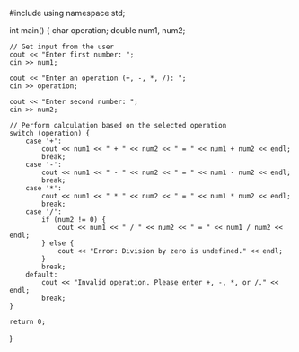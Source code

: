 #include <iostream>
using namespace std;

int main() {
    char operation;
    double num1, num2;

    // Get input from the user
    cout << "Enter first number: ";
    cin >> num1;

    cout << "Enter an operation (+, -, *, /): ";
    cin >> operation;

    cout << "Enter second number: ";
    cin >> num2;

    // Perform calculation based on the selected operation
    switch (operation) {
        case '+':
            cout << num1 << " + " << num2 << " = " << num1 + num2 << endl;
            break;
        case '-':
            cout << num1 << " - " << num2 << " = " << num1 - num2 << endl;
            break;
        case '*':
            cout << num1 << " * " << num2 << " = " << num1 * num2 << endl;
            break;
        case '/':
            if (num2 != 0) {
                cout << num1 << " / " << num2 << " = " << num1 / num2 << endl;
            } else {
                cout << "Error: Division by zero is undefined." << endl;
            }
            break;
        default:
            cout << "Invalid operation. Please enter +, -, *, or /." << endl;
            break;
    }

    return 0;
}
